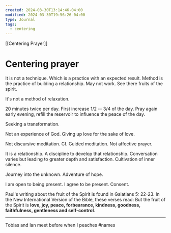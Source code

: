 ```yaml
---
created: 2024-03-30T13:14:46-04:00
modified: 2024-03-30T19:56:26-04:00
type: Journal
tags:
  - centering
---
```

[[Centering Prayer]]
# Centering prayer

It is not a technique. Which is a practice with an expected result. Method is the practice of building a relationship. May not work. See there fruits of the spirit. 

It's not a method of relaxation. 

20 minutes twice per day. First increase 1/2 -- 3/4 of the day. Pray again early evening, refill the reservoir to influence the peace of the day.

Seeking a transformation.

Not an experience of God. Giving up love for the sake of love.

Not discursive meditation. Cf. Guided meditation. Not affective prayer. 

It is a relationship. A discipline to develop that relationship. Conversation varies but leading to greater depth and satisfaction. Cultivation of inner silence.

Journey into the unknown. Adventure of hope.

I am open to being present. I agree to be present. Consent.

Paul's writing about the fruit of the Spirit is found in Galatians 5: 22-23. In the New International Version of the Bible, these verses read: But the fruit of the Spirit is **love, joy, peace, forbearance, kindness, goodness, faithfulness, gentleness and self-control**.

---

Tobias and Ian meet before when I peaches #names
